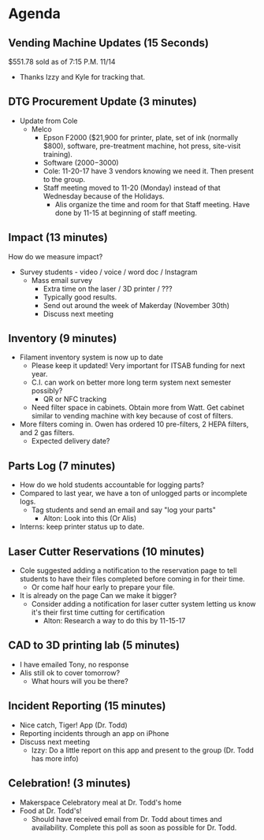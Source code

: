 # Agenda

## Vending Machine Updates (15 Seconds)
$551.78 sold as of 7:15 P.M. 11/14
- Thanks Izzy and Kyle for tracking that.

## DTG Procurement Update (3 minutes)
- Update from Cole
  - Melco
    - Epson F2000 ($21,900 for printer, plate, set of ink (normally $800), software, pre-treatment machine, hot press, site-visit training).
    - Software ($2000-$3000)
    - Cole: 11-20-17 have 3 vendors knowing we need it. Then present to the group.
    - Staff meeting moved to 11-20 (Monday) instead of that Wednesday because of the Holidays.
      - Alis organize the time and room for that Staff meeting. Have done by 11-15 at beginning of staff meeting.

## Impact (13 minutes)
How do we measure impact?
- Survey students - video / voice / word doc / Instagram
  - Mass email survey
    - Extra time on the laser / 3D printer / ???
    - Typically good results.
    - Send out around the week of Makerday (November 30th)
    - Discuss next meeting

## Inventory (9 minutes)
- Filament inventory system is now up to date
  - Please keep it updated! Very important for ITSAB funding for next year.
  - C.I. can work on better more long term system next semester possibly?
    - QR or NFC tracking
  - Need filter space in cabinets. Obtain more from Watt. Get cabinet similar to vending machine with key because of cost of filters.
- More filters coming in. Owen has ordered 10 pre-filters, 2 HEPA filters, and 2 gas filters.
  - Expected delivery date?

## Parts Log (7 minutes)
- How do we hold students accountable for logging parts?
- Compared to last year, we have a ton of unlogged parts or incomplete logs.
  - Tag students and send an email and say "log your parts"
    - Alton: Look into this (Or Alis)
- Interns: keep printer status up to date.

## Laser Cutter Reservations (10 minutes)
- Cole suggested adding a notification to the reservation page to tell students to have their files completed before coming in for their time.
  - Or come half hour early to prepare your file.
- It is already on the page
  Can we make it bigger?
  - Consider adding a notification for laser cutter system letting us know it's their first time cutting for certification
    - Alton: Research a way to do this by 11-15-17

## CAD to 3D printing lab (5 minutes)
- I have emailed Tony, no response
- Alis still ok to cover tomorrow?
  - What hours will you be there?

## Incident Reporting (15 minutes)
- Nice catch, Tiger! App (Dr. Todd)
- Reporting incidents through an app on iPhone
- Discuss next meeting
  - Izzy: Do a little report on this app and present to the group (Dr. Todd has more info)

## Celebration! (3 minutes)
- Makerspace Celebratory meal at Dr. Todd's home
- Food at Dr. Todd's!
  - Should have received email from Dr. Todd about times and availability. Complete this poll as soon as possible for Dr. Todd.
